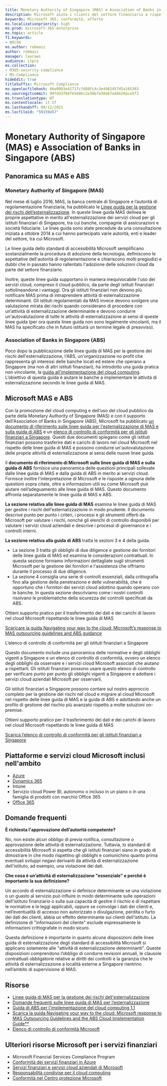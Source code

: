 ```yaml
---
title: Monetary Authority of Singapore (MAS) e Association of Banks in Singapore (ABS)
description: Microsoft aiuta i clienti del settore finanziario a rispettare gli obblighi definiti dalle linee guida per l’esternalizzazione della Monetary Authority of Singapore e ad applicare le linee guida dell'Association of Banks in Singapore.
keywords: Microsoft 365, conformità, offerte
ms.localizationpriority: high
ms.prod: microsoft-365-enterprise
ms.topic: article
f1.keywords:
- NOCSH
ms.author: robmazz
author: robmazz
manager: laurawi
audience: itpro
ms.collection:
- M365-security-compliance
- MS-Compliance
hideEdit: true
titleSuffix: Microsoft Compliance
ms.openlocfilehash: 66e0803e41717cfd80fc4c3e4481457d5a165303
ms.sourcegitcommit: 997dd3f66f65686c2e38b7e30e67add426dce5f3
ms.translationtype: HT
ms.contentlocale: it-IT
ms.lasthandoff: 09/12/2021
ms.locfileid: "59159457"
---
```

# <a name="monetary-authority-of-singapore-mas-and-association-of-banks-in-singapore-abs"></a>Monetary Authority of Singapore (MAS) e Association of Banks in Singapore (ABS)

## <a name="mas-and-abs-overview"></a>Panoramica su MAS e ABS

### <a name="monetary-authority-of-singapore-mas"></a>Monetary Authority of Singapore (MAS)

Nel mese di luglio 2016, MAS, la banca centrale di Singapore e l’autorità di regolamentazione finanziaria, ha pubblicato le [Linee guida per la gestione dei rischi dell’esternalizzazione](https://www.mas.gov.sg/~/media/MAS/Regulations%20and%20Financial%20Stability/Regulatory%20and%20Supervisory%20Framework/Risk%20Management/Outsourcing%20Guidelines_Jul%202016.pdf). In queste linee guida MAS delinea le proprie aspettative in merito all'esternalizzazione dei servizi cloud per gli istituti finanziari di Singapore, tra cui banche, compagnie di assicurazioni e società fiduciarie. Le linee guida sono state precedute da una consultazione iniziata a ottobre 2014 a cui hanno partecipato varie autorità, enti e leader del settore, tra cui Microsoft.

Le linee guida dello standard di accessibilità Microsoft semplificano sostanzialmente la procedura di adozione della tecnologia, definiscono le aspettative dell'autorità di regolamentazione e chiariscono molti pregiudizi e dubbi che in passato hanno rallentato l'adozione delle soluzioni cloud da parte del settore finanziario.

Inoltre, queste linee guida supportano in maniera inequivocabile l'uso dei servizi cloud, compreso il cloud pubblico, da parte degli istituti finanziari sottolineandone i vantaggi. Ora gli istituti finanziari non devono più notificare MAS prima di intraprendere attività di esternalizzazione determinanti. Gli istituti regolamentati da MAS invece devono svolgere una valutazione mirata dei rischi quando considerano di procedere con un’attività di esternalizzazione determinante e devono condurre un'autovalutazione di tutte le attività di esternalizzazione ai sensi di queste linee guida (per ora queste linee guida non sono legalmente vincolanti, ma il MAS ha specificato che in futuro istituirà un termine legale di preavviso). 

### <a name="association-of-banks-in-singapore-abs"></a>Association of Banks in Singapore (ABS)

Poco dopo la pubblicazione delle linee guida di MAS per la gestione dei rischi dell'esternalizzazione, l'ABS, un'organizzazione no profit che rappresenta gli interessi delle banche locali ed estere che operano a Singapore (ma non di altri istituti finanziari), ha introdotto una guida pratica non vincolante, la [guida all'implementazione del cloud computing](https://abs.org.sg/docs/library/abs-cloud-computing-implementation-guide.pdf). L’obiettivo di questa guida è aiutare le banche a implementare le attività di esternalizzazione secondo le linee guida di MAS.

## <a name="microsoft-mas-and-abs"></a>Microsoft MAS e ABS

Con la promozione del cloud computing e dell’uso del cloud pubblico da parte della Monetary Authority of Singapore (MAS) e con il supporto dell'Association of Banks in Singapore (ABS), Microsoft ha pubblicato [un documento di riferimento sulle linee guida per l'esternalizzazione di MAS e sulla guida di ABS](https://download.microsoft.com/download/3/E/8/3E80AACD-86A0-478E-BF94-DDBDA5B2E8AF/Navigating%20a%20Path%20to%20the%20Cloud%20-%20Singapore.pdf) e un [elenco di controllo di conformità per gli istituti finanziari a Singapore](https://go.microsoft.com/fwlink/p/?linkid=2098993). Questi due documenti spiegano come gli istituti finanziari possono trasferire dati e carichi di lavoro nel cloud Microsoft nel rispetto delle linee guida di MAS e possono condurre un'autovalutazione delle proprie attività di esternalizzazione ai sensi delle nuove linee guida.

Il **documento di riferimento di Microsoft sulle linee guida di MAS e sulla guida di ABS** fornisce una panoramica delle questioni principali sollevate dalle linee guida di MAS e dalla guida di ABS in merito ai servizi cloud. Fornisce inoltre l'interpretazione di Microsoft e le risposte a ognuna delle questioni sopra citate, oltre a informazioni utili su come Microsoft può aiutare nell’adeguamento alle linee guida di MAS. Questo documento affronta separatamente le linee guida di MAS e ABS.

**La sezione relativa alle linee guida di MAS** esamina le linee guida di MAS per gestire i rischi dell'esternalizzazione in modo prudente. Il documento descrive punto per punto i criteri, i processi e gli strumenti offerti da Microsoft per valutare i rischi, nonché gli elenchi di controllo disponibili per valutare i servizi cloud aziendali e descrive i processi di governance e i controlli interni.

**La sezione relativa alla guida di ABS** tratta le sezioni 3 e 4 della guida.

- La sezione 3 tratta gli obblighi di due diligence e gestione dei fornitori delle linee guida di MAS ed esamina le considerazioni contrattuali. In questa sezione forniamo informazioni dettagliate sugli strumenti Microsoft per la gestione dei fornitori e l'assistenza che offriamo durante il processo di due diligence.
- La sezione 4 consiglia una serie di controlli essenziali, dalla crittografia fino alla gestione della penetrazione e delle vulnerabilità, che è opportuno che i fornitori dei servizi cloud adottino quando operano con le banche. In questa sezione descriviamo come i nostri controlli risolvano le problematiche della sicurezza dei controlli specificati da ABS.

Ottieni supporto pratico per il trasferimento dei dati e dei carichi di lavoro nel cloud Microsoft rispettando le linee guida di MAS

[Scaricare la guida Navigating your way to the cloud: Microsoft’s response to MAS outsourcing guidelines and ABS guidance](https://download.microsoft.com/download/3/E/8/3E80AACD-86A0-478E-BF94-DDBDA5B2E8AF/Navigating%20a%20Path%20to%20the%20Cloud%20-%20Singapore.pdf)

L’elenco di controllo di conformità per gli istituti finanziari a Singapore

Questo documento include una panoramica delle normative e degli obblighi vigenti a Singapore e un elenco di controllo di conformità, ovvero un elenco degli obblighi da osservare e i servizi cloud Microsoft associati che aiutano a rispettarli. Gli istituti finanziari possono usare questo elenco di controllo per verificare punto per punto gli obblighi vigenti a Singapore e adottare i servizi cloud aziendali Microsoft per osservarli.

Gli istituti finanziari a Singapore possono contare sul nostro approccio completo per la gestione dei rischi nel cloud e migrare al cloud Microsoft nel rispetto delle linee guida di MAS e la guida di ABS e adottando anche un profilo di gestione del rischio più avanzato rispetto a molte soluzioni on-premise. 

Ottieni supporto pratico per il trasferimento dei dati e dei carichi di lavoro nel cloud Microsoft rispettando le linee guida di MAS

[Scarica l’elenco di controllo di conformità per gli istituti finanziari a Singapore](https://servicetrust.microsoft.com/ViewPage/TrustDocuments?command=Download&downloadType=Document&downloadId=37557722-d5ed-419b-9365-2762982bacbf&docTab=6d000410-c9e9-11e7-9a91-892aae8839ad_Compliance_Guides)

## <a name="microsoft-in-scope-cloud-platforms--services"></a>Piattaforme e servizi cloud Microsoft inclusi nell'ambito

- [Azure](https://aka.ms/AzureCompliance)
- [Dynamics 365](https://aka.ms/d365-compliance-list)
- Intune
- Servizio cloud Power BI, autonomo o incluso in un piano o in una famiglia di prodotti con marchio Office 365
- [Office 365](https://aka.ms/o365-compliance-framework)

## <a name="frequently-asked-questions"></a>Domande frequenti

**È richiesta l'approvazione dell’autorità competente?**

No, non esiste alcun obbligo di previa notifica, consultazione o approvazione delle attività di esternalizzazione. Tuttavia, lo standard di accessibilità Microsoft si aspetta che gli istituti finanziari siano in grado di dimostrare in che modo rispettino gli obblighi e comunichino quanto prima eventuali sviluppi negavi derivanti da attività di esternalizzazione dell'istituto, ad esempio, una violazione dei dati.

**Che cosa è un’attività di esternalizzazione "essenziale" e perché è importante la sua definizione?**

Un accordo di esternalizzazione si definisce determinante se una violazione o un guasto al servizio può influire in modo determinante sulle operazioni dell'istituto finanziario o sulla sua capacità di gestire il rischio e di rispettare le normative e le leggi applicabili, oppure se coinvolge i dati dei clienti e, nell’eventualità di accesso non autorizzato o divulgazione, perdita o furto dei dati dei clienti, abbia un effetto determinante sui clienti dell'istituto. La definizione di "informazioni del cliente" esclude espressamente le informazioni crittografate in modo sicuro.

Questa definizione è importante in quanto alcune disposizioni delle linee guida di esternalizzazione degli standard di accessibilità Microsoft si applicano solamente alle "attività di esternalizzazione determinanti". Queste disposizioni comprendono l’obbligo di condurre revisioni annuali, le clausole contrattuali obbligatorie relative ai diritti dei controlli e la garanzia che le attività di esternalizzazione a località esterne a Singapore rientrino nell’ambito di supervisione di MAS.

## <a name="resources"></a>Risorse

- [Linee guida di MAS per la gestione dei rischi dell'esternalizzazione](https://www.mas.gov.sg/~/media/MAS/Regulations%20and%20Financial%20Stability/Regulatory%20and%20Supervisory%20Framework/Risk%20Management/Outsourcing%20Guidelines_Jul%202016.pdf)
- [Domande frequenti sulle linee guida di MAS per l’esternalizzazione](https://www.mas.gov.sg/~/media/MAS/Regulations%20and%20Financial%20Stability/Regulatory%20and%20Supervisory%20Framework/Risk%20Management/Outsourcing%20Guidelines%20Jul%202016_FAQ.pdf)
- [Guida di ABS per l'implementazione del cloud computing 1.1](https://abs.org.sg/docs/library/abs-cloud-computing-implementation-guide.pdf)
- [Scarica la guida Navigating your way to the cloud: Microsoft response to MAS Outsourcing Guidelines and the ABS Cloud Implementation Guide**](https://download.microsoft.com/download/3/E/8/3E80AACD-86A0-478E-BF94-DDBDA5B2E8AF/Navigating%20a%20Path%20to%20the%20Cloud%20-%20Singapore.pdf)
- [Elenco di controllo di conformità Microsoft](https://servicetrust.microsoft.com/ViewPage/TrustDocuments?command=Download&downloadType=Document&downloadId=37557722-d5ed-419b-9365-2762982bacbf&docTab=6d000410-c9e9-11e7-9a91-892aae8839ad_Compliance_Guides)

## <a name="other-microsoft-resources-for-financial-services"></a>Ulteriori risorse Microsoft per i servizi finanziari

- Microsoft Financial Services Compliance Program
- [Conformità dei servizi finanziari in Azure](https://azure.microsoft.com/resources/videos/azurecon-2015-financial-services-compliance-in-azure/)
- [Servizi finanziari e servizi cloud aziendali di Microsoft](https://www.microsoft.com/trustcenter/cloudservices/financialservices)
- [Responsabilità condivise per il cloud computing](https://aka.ms/sharedresponsibility)
- [Conformità nel Centro protezione Microsoft](https://www.microsoft.com/trust-center/compliance/compliance-overview)
